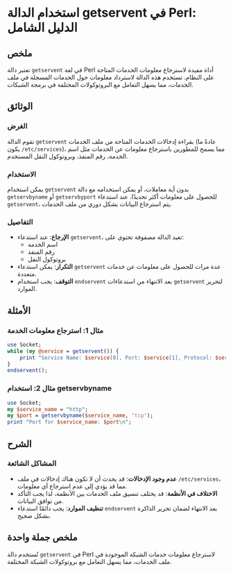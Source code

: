 <!--
Meta Description: # استخدام الدالة getservent في Perl: الدليل الشامل ## ملخص تعتبر دالة `getservent` في لغة Perl أداة مفيدة لاسترجاع معلومات الخدمات المتاحة على النظام....
Meta Keywords: getservent, الخدمات, معلومات, ملف, perl
-->

# استخدام الدالة getservent في Perl: الدليل الشامل

## ملخص
تعتبر دالة `getservent` في لغة Perl أداة مفيدة لاسترجاع معلومات الخدمات المتاحة على النظام. تستخدم هذه الدالة لاسترداد معلومات حول الخدمات المسجلة في ملف الخدمات، مما يسهل التعامل مع البروتوكولات المختلفة في برمجة الشبكات.

## الوثائق
### الغرض
تقوم الدالة `getservent` بقراءة إدخالات الخدمات المتاحة من ملف الخدمات (عادةً ما يكون `/etc/services`)، مما يسمح للمطورين باسترجاع معلومات عن الخدمات مثل اسم الخدمة، رقم المنفذ، وبروتوكول النقل المستخدم.

### الاستخدام
يمكن استخدام `getservent` بدون أية معاملات، أو يمكن استخدامه مع دالة `getservbyname` أو `getservbyport` للحصول على معلومات أكثر تحديدًا. عند استدعاء `getservent`، يتم استرجاع البيانات بشكل دوري من ملف الخدمات.

### التفاصيل
- **الإرجاع**: عند استدعاء `getservent`، تعيد الدالة مصفوفة تحتوي على:
  - اسم الخدمة
  - رقم المنفذ
  - بروتوكول النقل
- **التكرار**: يمكن استدعاء `getservent` عدة مرات للحصول على معلومات عن خدمات متعددة.
- **التوقف**: يجب استخدام `endservent` بعد الانتهاء من استدعاءات `getservent` لتحرير الموارد.

## الأمثلة
### مثال 1: استرجاع معلومات الخدمة
```perl
use Socket;
while (my @service = getservent()) {
    print "Service Name: $service[0], Port: $service[1], Protocol: $service[2]\n";
}
endservent();
```

### مثال 2: استخدام getservbyname
```perl
use Socket;
my $service_name = "http";
my $port = getservbyname($service_name, 'tcp');
print "Port for $service_name: $port\n";
```

## الشرح
### المشاكل الشائعة
- **عدم وجود الإدخالات**: قد يحدث أن لا تكون هناك إدخالات في ملف `/etc/services`، مما قد يؤدي إلى عدم استرجاع أي معلومات.
- **الاختلاف في الأنظمة**: قد يختلف تنسيق ملف الخدمات بين الأنظمة، لذا يجب التأكد من توافق البيانات.
- **تنظيف الموارد**: يجب دائمًا استدعاء `endservent` بعد الانتهاء لضمان تحرير الذاكرة بشكل صحيح.

## ملخص جملة واحدة
تُستخدم دالة `getservent` في Perl لاسترجاع معلومات خدمات الشبكة الموجودة في ملف الخدمات، مما يسهل التعامل مع بروتوكولات الشبكة المختلفة.